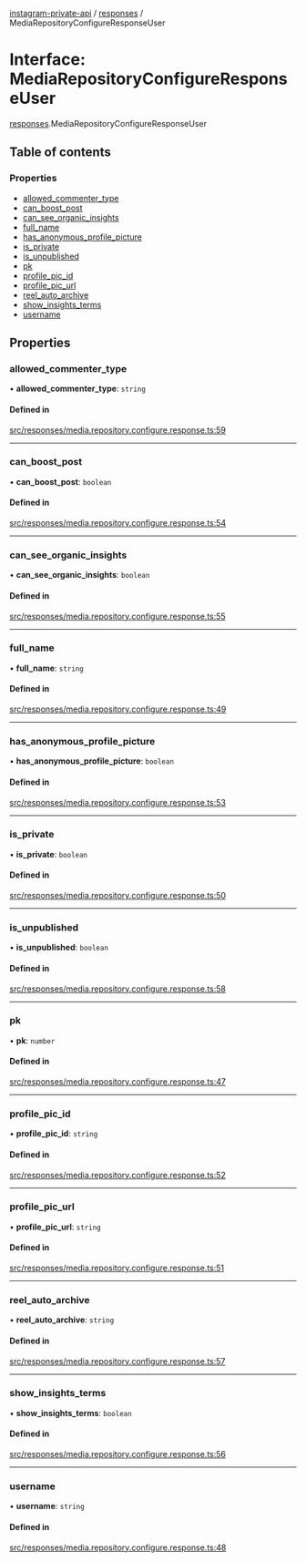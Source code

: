 [instagram-private-api](../../README.md) / [responses](../../modules/responses.md) / MediaRepositoryConfigureResponseUser

# Interface: MediaRepositoryConfigureResponseUser

[responses](../../modules/responses.md).MediaRepositoryConfigureResponseUser

## Table of contents

### Properties

- [allowed\_commenter\_type](MediaRepositoryConfigureResponseUser.md#allowed_commenter_type)
- [can\_boost\_post](MediaRepositoryConfigureResponseUser.md#can_boost_post)
- [can\_see\_organic\_insights](MediaRepositoryConfigureResponseUser.md#can_see_organic_insights)
- [full\_name](MediaRepositoryConfigureResponseUser.md#full_name)
- [has\_anonymous\_profile\_picture](MediaRepositoryConfigureResponseUser.md#has_anonymous_profile_picture)
- [is\_private](MediaRepositoryConfigureResponseUser.md#is_private)
- [is\_unpublished](MediaRepositoryConfigureResponseUser.md#is_unpublished)
- [pk](MediaRepositoryConfigureResponseUser.md#pk)
- [profile\_pic\_id](MediaRepositoryConfigureResponseUser.md#profile_pic_id)
- [profile\_pic\_url](MediaRepositoryConfigureResponseUser.md#profile_pic_url)
- [reel\_auto\_archive](MediaRepositoryConfigureResponseUser.md#reel_auto_archive)
- [show\_insights\_terms](MediaRepositoryConfigureResponseUser.md#show_insights_terms)
- [username](MediaRepositoryConfigureResponseUser.md#username)

## Properties

### allowed\_commenter\_type

• **allowed\_commenter\_type**: `string`

#### Defined in

[src/responses/media.repository.configure.response.ts:59](https://github.com/Nerixyz/instagram-private-api/blob/4971f34/src/responses/media.repository.configure.response.ts#L59)

___

### can\_boost\_post

• **can\_boost\_post**: `boolean`

#### Defined in

[src/responses/media.repository.configure.response.ts:54](https://github.com/Nerixyz/instagram-private-api/blob/4971f34/src/responses/media.repository.configure.response.ts#L54)

___

### can\_see\_organic\_insights

• **can\_see\_organic\_insights**: `boolean`

#### Defined in

[src/responses/media.repository.configure.response.ts:55](https://github.com/Nerixyz/instagram-private-api/blob/4971f34/src/responses/media.repository.configure.response.ts#L55)

___

### full\_name

• **full\_name**: `string`

#### Defined in

[src/responses/media.repository.configure.response.ts:49](https://github.com/Nerixyz/instagram-private-api/blob/4971f34/src/responses/media.repository.configure.response.ts#L49)

___

### has\_anonymous\_profile\_picture

• **has\_anonymous\_profile\_picture**: `boolean`

#### Defined in

[src/responses/media.repository.configure.response.ts:53](https://github.com/Nerixyz/instagram-private-api/blob/4971f34/src/responses/media.repository.configure.response.ts#L53)

___

### is\_private

• **is\_private**: `boolean`

#### Defined in

[src/responses/media.repository.configure.response.ts:50](https://github.com/Nerixyz/instagram-private-api/blob/4971f34/src/responses/media.repository.configure.response.ts#L50)

___

### is\_unpublished

• **is\_unpublished**: `boolean`

#### Defined in

[src/responses/media.repository.configure.response.ts:58](https://github.com/Nerixyz/instagram-private-api/blob/4971f34/src/responses/media.repository.configure.response.ts#L58)

___

### pk

• **pk**: `number`

#### Defined in

[src/responses/media.repository.configure.response.ts:47](https://github.com/Nerixyz/instagram-private-api/blob/4971f34/src/responses/media.repository.configure.response.ts#L47)

___

### profile\_pic\_id

• **profile\_pic\_id**: `string`

#### Defined in

[src/responses/media.repository.configure.response.ts:52](https://github.com/Nerixyz/instagram-private-api/blob/4971f34/src/responses/media.repository.configure.response.ts#L52)

___

### profile\_pic\_url

• **profile\_pic\_url**: `string`

#### Defined in

[src/responses/media.repository.configure.response.ts:51](https://github.com/Nerixyz/instagram-private-api/blob/4971f34/src/responses/media.repository.configure.response.ts#L51)

___

### reel\_auto\_archive

• **reel\_auto\_archive**: `string`

#### Defined in

[src/responses/media.repository.configure.response.ts:57](https://github.com/Nerixyz/instagram-private-api/blob/4971f34/src/responses/media.repository.configure.response.ts#L57)

___

### show\_insights\_terms

• **show\_insights\_terms**: `boolean`

#### Defined in

[src/responses/media.repository.configure.response.ts:56](https://github.com/Nerixyz/instagram-private-api/blob/4971f34/src/responses/media.repository.configure.response.ts#L56)

___

### username

• **username**: `string`

#### Defined in

[src/responses/media.repository.configure.response.ts:48](https://github.com/Nerixyz/instagram-private-api/blob/4971f34/src/responses/media.repository.configure.response.ts#L48)
